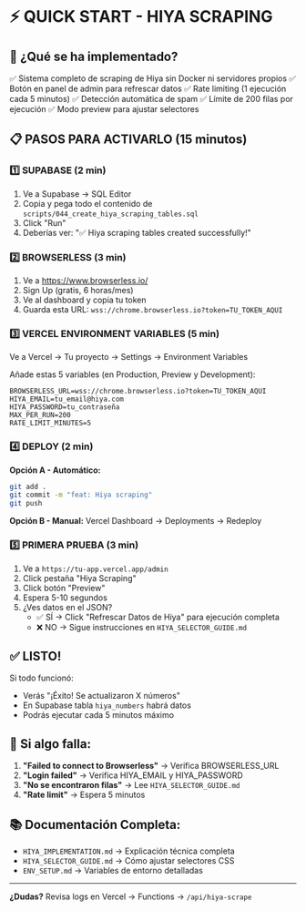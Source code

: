 # ⚡ QUICK START - HIYA SCRAPING

## 🎯 ¿Qué se ha implementado?

✅ Sistema completo de scraping de Hiya sin Docker ni servidores propios
✅ Botón en panel de admin para refrescar datos
✅ Rate limiting (1 ejecución cada 5 minutos)
✅ Detección automática de spam
✅ Límite de 200 filas por ejecución
✅ Modo preview para ajustar selectores

## 📋 PASOS PARA ACTIVARLO (15 minutos)

### 1️⃣ SUPABASE (2 min)

1. Ve a Supabase → SQL Editor
2. Copia y pega todo el contenido de `scripts/044_create_hiya_scraping_tables.sql`
3. Click "Run"
4. Deberías ver: "✅ Hiya scraping tables created successfully!"

### 2️⃣ BROWSERLESS (3 min)

1. Ve a https://www.browserless.io/
2. Sign Up (gratis, 6 horas/mes)
3. Ve al dashboard y copia tu token
4. Guarda esta URL: `wss://chrome.browserless.io?token=TU_TOKEN_AQUI`

### 3️⃣ VERCEL ENVIRONMENT VARIABLES (5 min)

Ve a Vercel → Tu proyecto → Settings → Environment Variables

Añade estas 5 variables (en Production, Preview y Development):

```
BROWSERLESS_URL=wss://chrome.browserless.io?token=TU_TOKEN_AQUI
HIYA_EMAIL=tu_email@hiya.com
HIYA_PASSWORD=tu_contraseña
MAX_PER_RUN=200
RATE_LIMIT_MINUTES=5
```

### 4️⃣ DEPLOY (2 min)

**Opción A - Automático:**
```bash
git add .
git commit -m "feat: Hiya scraping"
git push
```

**Opción B - Manual:**
Vercel Dashboard → Deployments → Redeploy

### 5️⃣ PRIMERA PRUEBA (3 min)

1. Ve a `https://tu-app.vercel.app/admin`
2. Click pestaña "Hiya Scraping"
3. Click botón "Preview"
4. Espera 5-10 segundos
5. ¿Ves datos en el JSON?
   - ✅ SÍ → Click "Refrescar Datos de Hiya" para ejecución completa
   - ❌ NO → Sigue instrucciones en `HIYA_SELECTOR_GUIDE.md`

## ✅ LISTO!

Si todo funcionó:
- Verás "¡Éxito! Se actualizaron X números"
- En Supabase tabla `hiya_numbers` habrá datos
- Podrás ejecutar cada 5 minutos máximo

## 🐛 Si algo falla:

1. **"Failed to connect to Browserless"** → Verifica BROWSERLESS_URL
2. **"Login failed"** → Verifica HIYA_EMAIL y HIYA_PASSWORD
3. **"No se encontraron filas"** → Lee `HIYA_SELECTOR_GUIDE.md`
4. **"Rate limit"** → Espera 5 minutos

## 📚 Documentación Completa:

- `HIYA_IMPLEMENTATION.md` → Explicación técnica completa
- `HIYA_SELECTOR_GUIDE.md` → Cómo ajustar selectores CSS
- `ENV_SETUP.md` → Variables de entorno detalladas

---

**¿Dudas?** Revisa logs en Vercel → Functions → `/api/hiya-scrape`

